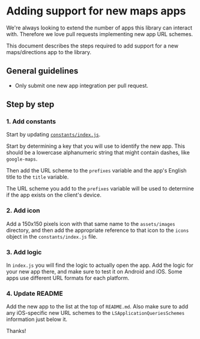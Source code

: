 # Adding support for new maps apps

We're always looking to extend the number of apps this library can
interact with. Therefore we love pull requests implementing new app
URL schemes.

This document describes the steps required to add support for a new
maps/directions app to the library.


## General guidelines

* Only submit one new app integration per pull request.


## Step by step

### 1. Add constants
Start by updating [`constants/index.js`](constants/index.js).

Start by determining a key that you will use to identify the new app.
This should be a lowercase alphanumeric string that might contain dashes,
like `google-maps`.

Then add the URL scheme to the `prefixes` variable and the app's English
title to the `title` variable.

The URL scheme you add to the `prefixes` variable will be used to
determine if the app exists on the client's device.


### 2. Add icon
Add a 150x150 pixels icon with that same name to the `assets/images`
directory, and then add the appropriate reference to that icon to the
`icons` object in the `constants/index.js` file.

### 3. Add logic
In `index.js` you will find the logic to actually open the app. Add the
logic for your new app there, and make sure to test it on Android and
iOS. Some apps use different URL formats for each platform.

### 4. Update README
Add the new app to the list at the top of `README.md`. Also make sure
to add any iOS-specific new URL schemes to the
`LSApplicationQueriesSchemes` information just below it.


Thanks!
